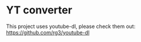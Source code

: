 # YT converter

This project uses youtube-dl, please check them out: https://github.com/rg3/youtube-dl
